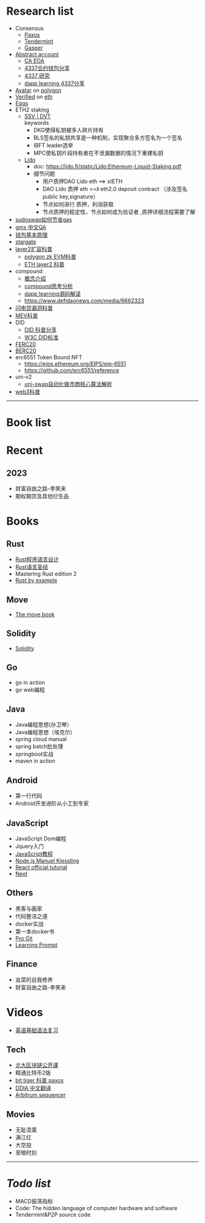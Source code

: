 # Research list

- Consensus
    - [Paxos](./consensus/paxos)
    - [Tendermint](https://docs.tendermint.com/v0.34/introduction/quick-start.html)
    - [Gasper](https://www.youtube.com/watch?v=pmxkJ4qdnVU)
- [Abstract account](./abstract-account)
    - [CA EOA ](https://www.xiaoyuzhoufm.com/episode/6385535ad3a5286ded648c4e)
    - [4337合约钱包分享](https://www.bilibili.com/video/BV1j34y1J774/?is_story_h5=false&p=1&share_from=ugc&share_medium=iphone&share_plat=ios&share_session_id=52C68E20-8F7B-464E-86F5-A080D4E31965&share_source=WEIXIN&share_tag=s_i&timestamp=1666324313&unique_k=NU5nVAd&vd_source=90a71a9c86bdf0b1e0f17380403b7085)
    - [4337 研究](https://blog.jlab.tech/eip4337-1)
    - [dapp learning 4337分享](https://docs.google.com/presentation/d/14Xv8CeMTx30R7V1_inGLe8AbgDxpBYIL5EQFtYGaUVA/edit#slide=id.g1d57b8abe5f_0_261)
- [Avatar](https://dgfavatar.com)
  on [polygon](https://polygonscan.com/address/0xC7728354f9fe0e43514B1227162D5B0E40FaD410#code)
- [Verified](https://verified.dievardump.com/)
  on [eth](https://etherscan.io/address/0x12182ec38eaa830be66da70da671e1108b3b9820#code)
- [Eggs](./eggs)
- ETH2 staking
    - [SSV | DVT](https://jason.mirror.xyz/lSdTXV0XsrwzVVRG5gLkBEI-SJCS-7hoFU5gU8znYQ4)   
      keywords
        - DKG使得私钥被多人碎片持有
        - BLS签名的私钥共享是一种机制，实现聚合多方签名为一个签名
        - IBFT leader选举
        - MPC使私钥片段持有者在不泄漏数据的情况下重建私钥
    - [Lido](https://jason.mirror.xyz/63AF64V2tyjJjXXZD7GaPkpdSXGeKcQ5RozUdq2irZU)
        - doc: https://lido.fi/static/Lido:Ethereum-Liquid-Staking.pdf
        - 细节问题
            - 用户质押DAO Lido eth ==> stETH
            - DAO Lido 质押 eth ==》 eth2.0 deposit contract （涉及签名public key,signature）
            - 节点如何进行 质押，利润获取
            - 节点质押的稳定性，节点如何成为验证者 ,质押详细流程需要了解
- [sudoswap如何节省gas](https://learnblockchain.cn/article/4655)
- [gmx 中文QA](https://capitalismlab.substack.com/p/gmx-da3?r=1ly7b3&s=w&utm_campaign=post&utm_medium=web)
- [钱包基本原理](https://www.youtube.com/watch?v=Gol4KTUHUNI)
- [stargate](./stargate)
- [layer2扩容科普](https://www.youtube.com/watch?v=HYR53OOtYkA)
    - [polygon zk EVM科普](https://literate-wolfsbane-bf0.notion.site/Polygon-zkEVM-Summary-1-5441326a00ac4e0e9d8a856219379631)
    - [ETH layer2 科普](https://mp.weixin.qq.com/s/TxZ5W9rx6OF8qB4ZU9XrKA)
- compound
    - [概念介绍](https://medium.com/steaker-com/defi-%E7%9A%84%E4%B8%96%E7%95%8C-compound-%E5%AE%8C%E5%85%A8%E8%A7%A3%E6%9E%90-%E5%88%A9%E7%8E%87%E6%A8%A1%E5%9E%8B%E7%AF%87-95e9b303c284)
    - [compound思考分析](https://learnblockchain.cn/article/3153)
    - [dapp learning源码解读](https://www.youtube.com/watch?v=__5mY_R4Afc)
    - https://www.defidaonews.com/media/6662323
- [闪电贷漏洞科普](https://www.youtube.com/watch?v=_1dK61Qnv38)
- [MEV科普](https://www.youtube.com/watch?v=QcfWrRmhXls)
- DID
    - [DID 科普分享](https://www.youtube.com/watch?v=Kfc0NIffAms)
    - [W3C DID标准](https://www.w3.org/TR/2022/REC-did-core-20220719/#abstract)
- [FERC20](./ferc20)
- [BERC20](./berc20)
- erc6551 Token Bound NFT
    - https://eips.ethereum.org/EIPS/eip-6551
    - https://github.com/erc6551/reference
- uni-v2
    - [uni-swap自动化做市商核心算法解析](https://learnblockchain.cn/article/1494)
- [web3科普](https://j08v3n7cqq.feishu.cn/docs/doccnu8PLq5zJcaZJUzTaLyEOPc#Tb3wvI)

---

# Book list

# Recent

## 2023

- 财富自由之路-李笑来
- 期权期货及其他衍生品

# Books

## Rust

- [Rust程序语言设计](https://rustwiki.org/zh-CN/book/)
- [Rust语言圣经](https://course.rs/about-book.html)
- Mastering Rust edition 2
- [Rust by example](https://doc.rust-lang.org/stable/rust-by-example/index.html)

## Move

- [The move book](https://move-language.github.io/move/)

## Solidity

- [Solidity](https://solidity-cn.readthedocs.io/zh/develop/index.html)

## Go

- go in action
- go web编程

## Java

- Java编程思想(孙卫琴）
- Java编程思想（埃克尔）
- spring cloud manual
- spring batch批处理
- springboot实战
- maven in action

## Android

- 第一行代码
- Android开发进阶从小工到专家

## JavaScript

- JavaScript Dom编程
- Jquery入门
- [JavaScript教程](https://wangdoc.com/javascript/basic/introduction.html)
- [Node.js  Manuel Kiessling](https://www.nodebeginner.org/index-zh-cn.html#event-driven-callbacks)
- [React official tutorial](https://reactjs.org/tutorial/tutorial.html)
- [Next](https://nextjs.org/learn)

## Others

- 黑客与画家
- 代码整洁之道
- docker实战
- 第一本docker书
- [Pro Git](http://iissnan.com/progit/html/zh/ch1_0.html)
- [Learning Prompt](https://github.com/thinkingjimmy/Learning-Prompt)

## Finance

- 韭菜的自我修养
- 财富自由之路-李笑来

# Videos

- [英语基础语法复习](https://www.bilibili.com/video/BV1XY411J7aG/?share_source=copy_web&vd_source=bd28e4ff5b76a6bfa6eadd8a9abd2b4f)

## Tech

- [北大区块链公开课](https://www.bilibili.com/video/BV1Vt411X7JF?p=5&spm_id_from=pageDriver)
- 精通比特币2版
- [bit tiger 科普 paxos](https://www.bilibili.com/video/BV1TW411M7Fx/?spm_id_from=333.337.search-card.all.click&vd_source=90a71a9c86bdf0b1e0f17380403b7085)
- [DDIA 中文翻译](https://vonng.gitbooks.io/ddia-cn/content/glossary.html)
- [Arbitrum sequencer](https://www.bilibili.com/video/BV1ns4y1q7sZ/?vd_source=90a71a9c86bdf0b1e0f17380403b7085)

## Movies

- 无耻混蛋
- 满江红
- 大空投
- 至暗时刻

--- 

# _Todo list_

- MACD振荡指标
- Code: The hidden language of computer hardware and software
- Tendermint&P2P source code 

